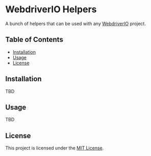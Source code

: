 # WebdriverIO Helpers

A bunch of helpers that can be used with any [WebdriverIO](https://webdriver.io/) project.

## Table of Contents

- [Installation](#installation)
- [Usage](#usage)
- [License](#license)

## Installation
TBD


## Usage
TBD

## License
This project is licensed under the [MIT License](link-to-license-file).